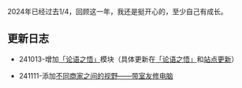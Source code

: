 2024年已经过去1/4，回顾这一年，我还是挺开心的，至少自己有成长。
## 更新日志
- 241013-增加[「论语之悟」](../论语之悟/)模块（具体更新在[「论语之悟」](../论语之悟/)和[站点更新](/update/更新日志)）

- 241111-添加[不同商家之间的视野——带室友修电脑](../2024/不同商家的视野)

